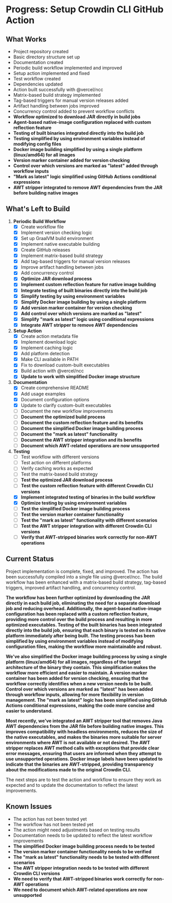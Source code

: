 # Progress: Setup Crowdin CLI GitHub Action

## What Works

- Project repository created
- Basic directory structure set up
- Documentation created
- Periodic build workflow implemented and improved
- Setup action implemented and fixed
- Test workflow created
- Dependencies updated
- Action built successfully with @vercel/ncc
- Matrix-based build strategy implemented
- Tag-based triggers for manual version releases added
- Artifact handling between jobs improved
- Concurrency control added to prevent workflow conflicts
- **Workflow optimized to download JAR directly in build jobs**
- **Agent-based native-image configuration replaced with custom reflection feature**
- **Testing of built binaries integrated directly into the build job**
- **Testing simplified by using environment variables instead of modifying config files**
- **Docker image building simplified by using a single platform (linux/amd64) for all images**
- **Version marker container added for version checking**
- **Control over which versions are marked as "latest" added through workflow inputs**
- **"Mark as latest" logic simplified using GitHub Actions conditional expressions**
- **AWT stripper integrated to remove AWT dependencies from the JAR before building native images**

## What's Left to Build

1. **Periodic Build Workflow**
   - [x] Create workflow file
   - [x] Implement version checking logic
   - [x] Set up GraalVM build environment
   - [x] Implement native executable building
   - [x] Create GitHub releases
   - [x] Implement matrix-based build strategy
   - [x] Add tag-based triggers for manual version releases
   - [x] Improve artifact handling between jobs
   - [x] Add concurrency control
   - [x] **Optimize JAR download process**
   - [x] **Implement custom reflection feature for native image building**
   - [x] **Integrate testing of built binaries directly into the build job**
   - [x] **Simplify testing by using environment variables**
   - [x] **Simplify Docker image building by using a single platform**
   - [x] **Add version marker container for version checking**
   - [x] **Add control over which versions are marked as "latest"**
   - [x] **Simplify "mark as latest" logic using conditional expressions**
   - [x] **Integrate AWT stripper to remove AWT dependencies**

2. **Setup Action**
   - [x] Create action metadata file
   - [x] Implement download logic
   - [x] Implement caching logic
   - [x] Add platform detection
   - [x] Make CLI available in PATH
   - [x] Fix to download custom-built executables
   - [x] Build action with @vercel/ncc
   - [x] **Update to work with simplified Docker image structure**

3. **Documentation**
   - [x] Create comprehensive README
   - [x] Add usage examples
   - [x] Document configuration options
   - [x] Update to clarify custom-built executables
   - [ ] Document the new workflow improvements
   - [ ] **Document the optimized build process**
   - [ ] **Document the custom reflection feature and its benefits**
   - [ ] **Document the simplified Docker image building process**
   - [ ] **Document the "mark as latest" functionality**
   - [ ] **Document the AWT stripper integration and its benefits**
   - [ ] **Document which AWT-related operations are now unsupported**

4. **Testing**
   - [ ] Test workflow with different versions
   - [ ] Test action on different platforms
   - [ ] Verify caching works as expected
   - [ ] Test the matrix-based build strategy
   - [ ] **Test the optimized JAR download process**
   - [ ] **Test the custom reflection feature with different Crowdin CLI versions**
   - [x] **Implement integrated testing of binaries in the build workflow**
   - [x] **Optimize testing by using environment variables**
   - [ ] **Test the simplified Docker image building process**
   - [ ] **Test the version marker container functionality**
   - [ ] **Test the "mark as latest" functionality with different scenarios**
   - [ ] **Test the AWT stripper integration with different Crowdin CLI versions**
   - [ ] **Verify that AWT-stripped binaries work correctly for non-AWT operations**

## Current Status

Project implementation is complete, fixed, and improved. The action has been successfully compiled into a single file using @vercel/ncc. The build workflow has been enhanced with a matrix-based build strategy, tag-based triggers, improved artifact handling, and concurrency control. 

**The workflow has been further optimized by downloading the JAR directly in each build job, eliminating the need for a separate download job and reducing overhead. Additionally, the agent-based native-image configuration has been replaced with a custom reflection feature, providing more control over the build process and resulting in more optimized executables. Testing of the built binaries has been integrated directly into the build job, ensuring that each binary is tested on its native platform immediately after being built. The testing process has been simplified by using environment variables instead of modifying configuration files, making the workflow more maintainable and robust.**

**We've also simplified the Docker image building process by using a single platform (linux/amd64) for all images, regardless of the target architecture of the binary they contain. This simplification makes the workflow more efficient and easier to maintain. A version marker container has been added for version checking, ensuring that the workflow correctly identifies when a new version needs to be built. Control over which versions are marked as "latest" has been added through workflow inputs, allowing for more flexibility in version management. The "mark as latest" logic has been simplified using GitHub Actions conditional expressions, making the code more concise and easier to understand.**

**Most recently, we've integrated an AWT stripper tool that removes Java AWT dependencies from the JAR file before building native images. This improves compatibility with headless environments, reduces the size of the native executables, and makes the binaries more suitable for server environments where AWT is not available or not desired. The AWT stripper replaces AWT method calls with exceptions that provide clear error messages, ensuring that users are informed when they attempt to use unsupported operations. Docker image labels have been updated to indicate that the binaries are AWT-stripped, providing transparency about the modifications made to the original Crowdin CLI.**

The next steps are to test the action and workflow to ensure they work as expected and to update the documentation to reflect the latest improvements.

## Known Issues

- The action has not been tested yet
- The workflow has not been tested yet
- The action might need adjustments based on testing results
- Documentation needs to be updated to reflect the latest workflow improvements
- **The simplified Docker image building process needs to be tested**
- **The version marker container functionality needs to be verified**
- **The "mark as latest" functionality needs to be tested with different scenarios**
- **The AWT stripper integration needs to be tested with different Crowdin CLI versions**
- **We need to verify that AWT-stripped binaries work correctly for non-AWT operations**
- **We need to document which AWT-related operations are now unsupported** 
